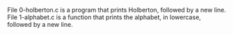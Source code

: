 File 0-holberton.c is a program that prints Holberton, followed by a new line.
File 1-alphabet.c is a function that prints the alphabet, in lowercase, followed by a new line.
